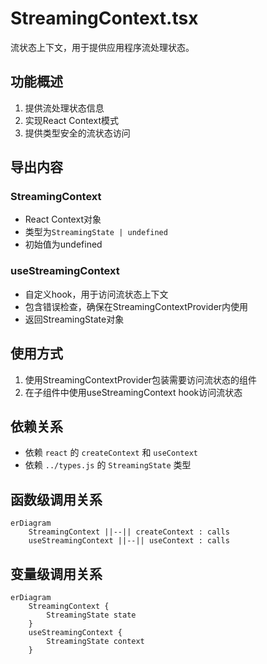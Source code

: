 # StreamingContext.tsx

流状态上下文，用于提供应用程序流处理状态。

## 功能概述

1. 提供流处理状态信息
2. 实现React Context模式
3. 提供类型安全的流状态访问

## 导出内容

### StreamingContext
- React Context对象
- 类型为`StreamingState | undefined`
- 初始值为undefined

### useStreamingContext
- 自定义hook，用于访问流状态上下文
- 包含错误检查，确保在StreamingContextProvider内使用
- 返回StreamingState对象

## 使用方式

1. 使用StreamingContextProvider包装需要访问流状态的组件
2. 在子组件中使用useStreamingContext hook访问流状态

## 依赖关系

- 依赖 `react` 的 `createContext` 和 `useContext`
- 依赖 `../types.js` 的 `StreamingState` 类型

## 函数级调用关系

```mermaid
erDiagram
    StreamingContext ||--|| createContext : calls
    useStreamingContext ||--|| useContext : calls
```

## 变量级调用关系

```mermaid
erDiagram
    StreamingContext {
        StreamingState state
    }
    useStreamingContext {
        StreamingState context
    }
```